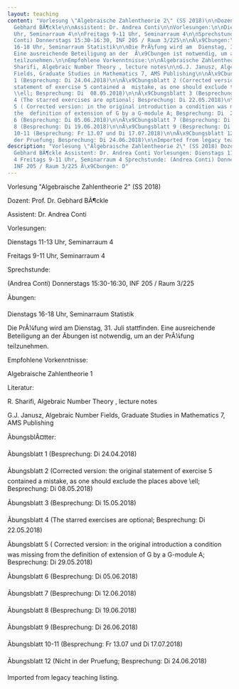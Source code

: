 ```yaml
---
layout: teaching
content: "Vorlesung \"Algebraische Zahlentheorie 2\" (SS 2018)\n\nDozent: Prof. Dr.
  Gebhard BÃ¶ckle\n\nAssistent: Dr. Andrea Conti\n\nVorlesungen:\n\nDienstags 11-13
  Uhr, Seminarraum 4\n\nFreitags 9-11 Uhr, Seminarraum 4\n\nSprechstunde:\n\n(Andrea
  Conti) Donnerstags 15:30-16:30, INF 205 / Raum 3/225\n\nÃ\x9Cbungen:\n\nDienstags
  16-18 Uhr, Seminarraum Statistik\n\nDie PrÃ¼fung wird am  Dienstag, 31. Juli stattfinden.
  Eine ausreichende Beteiligung an der  Ã\x9Cbungen ist notwendig, um an der PrÃ¼fung
  teilzunehmen.\n\nEmpfohlene Vorkenntnisse:\n\nAlgebraische Zahlentheorie 1\n\nLiteratur:\n\nR.
  Sharifi, Algebraic Number Theory , lecture notes\n\nG.J. Janusz, Algebraic Number
  Fields, Graduate Studies in Mathematics 7, AMS Publishing\n\nÃ\x9CbungsblÃ¤tter:\n\nÃ\x9Cbungsblatt
  1 (Besprechung: Di 24.04.2018)\n\nÃ\x9Cbungsblatt 2 (Corrected version: the original
  statement of exercise 5 contained a  mistake, as one should exclude the places above
  \\ell; Besprechung: Di  08.05.2018)\n\nÃ\x9Cbungsblatt 3 (Besprechung: Di 15.05.2018)\n\nÃ\x9Cbungsblatt
  4 (The starred exercises are optional; Besprechung: Di 22.05.2018)\n\nÃ\x9Cbungsblatt
  5 ( Corrected version: in the original introduction a condition was missing from
  the  definition of extension of G by a G-module A; Besprechung: Di  29.05.2018)\n\nÃ\x9Cbungsblatt
  6 (Besprechung: Di 05.06.2018)\n\nÃ\x9Cbungsblatt 7 (Besprechung: Di 12.06.2018)\n\nÃ\x9Cbungsblatt
  8 (Besprechung: Di 19.06.2018)\n\nÃ\x9Cbungsblatt 9 (Besprechung: Di 26.06.2018)\n\nÃ\x9Cbungsblatt
  10-11 (Besprechung: Fr 13.07 und Di 17.07.2018)\n\nÃ\x9Cbungsblatt 12 (Nicht in
  der Pruefung; Besprechung: Di 24.06.2018)\n\nImported from legacy teaching listing."
description: "Vorlesung \"Algebraische Zahlentheorie 2\" (SS 2018) Dozent: Prof. Dr.
  Gebhard BÃ¶ckle Assistent: Dr. Andrea Conti Vorlesungen: Dienstags 11-13 Uhr, Seminarraum
  4 Freitags 9-11 Uhr, Seminarraum 4 Sprechstunde: (Andrea Conti) Donnerstags 15:30-16:30,
  INF 205 / Raum 3/225 Ã\x9Cbungen: D"
---
```

Vorlesung "Algebraische Zahlentheorie 2" (SS 2018)

Dozent: Prof. Dr. Gebhard BÃ¶ckle

Assistent: Dr. Andrea Conti

Vorlesungen:

Dienstags 11-13 Uhr, Seminarraum 4

Freitags 9-11 Uhr, Seminarraum 4

Sprechstunde:

(Andrea Conti) Donnerstags 15:30-16:30, INF 205 / Raum 3/225

Ãbungen:

Dienstags 16-18 Uhr, Seminarraum Statistik

Die PrÃ¼fung wird am  Dienstag, 31. Juli stattfinden. Eine ausreichende Beteiligung an der  Ãbungen ist notwendig, um an der PrÃ¼fung teilzunehmen.

Empfohlene Vorkenntnisse:

Algebraische Zahlentheorie 1

Literatur:

R. Sharifi, Algebraic Number Theory , lecture notes

G.J. Janusz, Algebraic Number Fields, Graduate Studies in Mathematics 7, AMS Publishing

ÃbungsblÃ¤tter:

Ãbungsblatt 1 (Besprechung: Di 24.04.2018)

Ãbungsblatt 2 (Corrected version: the original statement of exercise 5 contained a  mistake, as one should exclude the places above \ell; Besprechung: Di  08.05.2018)

Ãbungsblatt 3 (Besprechung: Di 15.05.2018)

Ãbungsblatt 4 (The starred exercises are optional; Besprechung: Di 22.05.2018)

Ãbungsblatt 5 ( Corrected version: in the original introduction a condition was missing from the  definition of extension of G by a G-module A; Besprechung: Di  29.05.2018)

Ãbungsblatt 6 (Besprechung: Di 05.06.2018)

Ãbungsblatt 7 (Besprechung: Di 12.06.2018)

Ãbungsblatt 8 (Besprechung: Di 19.06.2018)

Ãbungsblatt 9 (Besprechung: Di 26.06.2018)

Ãbungsblatt 10-11 (Besprechung: Fr 13.07 und Di 17.07.2018)

Ãbungsblatt 12 (Nicht in der Pruefung; Besprechung: Di 24.06.2018)

Imported from legacy teaching listing.
